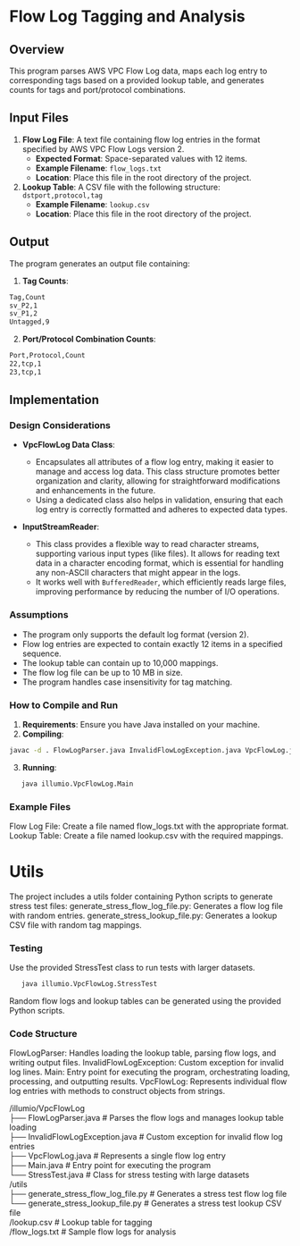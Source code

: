 # Flow Log Tagging and Analysis

## Overview
This program parses AWS VPC Flow Log data, maps each log entry to corresponding tags based on a provided lookup table, and generates counts for tags and port/protocol combinations.

## Input Files
1. **Flow Log File**: A text file containing flow log entries in the format specified by AWS VPC Flow Logs version 2.
   - **Expected Format**: Space-separated values with 12 items.
   - **Example Filename**: `flow_logs.txt`
   - **Location**: Place this file in the root directory of the project.
2. **Lookup Table**: A CSV file with the following structure: ```dstport,protocol,tag```
   - **Example Filename**: `lookup.csv`
   - **Location**: Place this file in the root directory of the project.

## Output
The program generates an output file containing:
1. **Tag Counts**:

```bash
Tag,Count
sv_P2,1
sv_P1,2
Untagged,9
```

2. **Port/Protocol Combination Counts**:
```bash
Port,Protocol,Count
22,tcp,1 
23,tcp,1
```

## Implementation

### Design Considerations
- **VpcFlowLog Data Class**: 
   - Encapsulates all attributes of a flow log entry, making it easier to manage and access log data. This class structure promotes better organization and clarity, allowing for straightforward modifications and enhancements in the future.
   - Using a dedicated class also helps in validation, ensuring that each log entry is correctly formatted and adheres to expected data types.

- **InputStreamReader**:
   - This class provides a flexible way to read character streams, supporting various input types (like files). It allows for reading text data in a character encoding format, which is essential for handling any non-ASCII characters that might appear in the logs.
   - It works well with `BufferedReader`, which efficiently reads large files, improving performance by reducing the number of I/O operations.

### Assumptions
- The program only supports the default log format (version 2).
- Flow log entries are expected to contain exactly 12 items in a specified sequence.
- The lookup table can contain up to 10,000 mappings.
- The flow log file can be up to 10 MB in size.
- The program handles case insensitivity for tag matching.

### How to Compile and Run
1. **Requirements**: Ensure you have Java installed on your machine.
2. **Compiling**:
```bash
javac -d . FlowLogParser.java InvalidFlowLogException.java VpcFlowLog.java Main.java StressTest.java
```
3. **Running**:
```bash
   java illumio.VpcFlowLog.Main
```

### Example Files

Flow Log File: Create a file named flow_logs.txt with the appropriate format.
Lookup Table: Create a file named lookup.csv with the required mappings.

# Utils

The project includes a utils folder containing Python scripts to generate stress test files:
    generate_stress_flow_log_file.py: Generates a flow log file with random entries.
    generate_stress_lookup_file.py: Generates a lookup CSV file with random tag mappings.

### Testing

Use the provided StressTest class to run tests with larger datasets.
```bash
   java illumio.VpcFlowLog.StressTest
```
Random flow logs and lookup tables can be generated using the provided Python scripts.

### Code Structure

FlowLogParser: Handles loading the lookup table, parsing flow logs, and writing output files.
InvalidFlowLogException: Custom exception for invalid log lines.
Main: Entry point for executing the program, orchestrating loading, processing, and outputting results.
VpcFlowLog: Represents individual flow log entries with methods to construct objects from strings.

/illumio/VpcFlowLog  
├── FlowLogParser.java       # Parses the flow logs and manages lookup table loading  
├── InvalidFlowLogException.java # Custom exception for invalid flow log entries  
├── VpcFlowLog.java          # Represents a single flow log entry  
├── Main.java                # Entry point for executing the program  
└── StressTest.java          # Class for stress testing with large datasets  
/utils  
├── generate_stress_flow_log_file.py # Generates a stress test flow log file  
└── generate_stress_lookup_file.py    # Generates a stress test lookup CSV file  
/lookup.csv                  # Lookup table for tagging  
/flow_logs.txt               # Sample flow logs for analysis  

